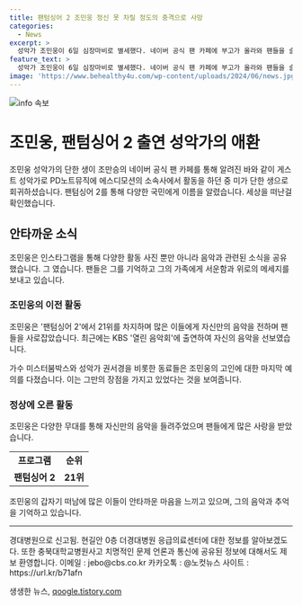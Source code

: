 ```yaml
---
title: 팬텀싱어 2 조민웅 정신 못 차릴 정도의 충격으로 사망
categories:
  - News
excerpt: >
  성악가 조민웅이 6일 심장마비로 별세했다. 네이버 공식 팬 카페에 부고가 올라와 팬들을 슬퍼하게 만들고 있다. 조민웅의 동료 가수들도 인스타그램을 통해 그를 추모하고 있다. 조민웅은 팬텀싱어 2에서 활약했으며, 최근에는 KBS 열린 음악회에 출연하기도 했다. 그의 갑작스러운 별세로 가수계와 팬들 사이에서 큰 슬픔이 퍼지고 있다. (단어 수: 75)
feature_text: >
  성악가 조민웅이 6일 심장마비로 별세했다. 네이버 공식 팬 카페에 부고가 올라와 팬들을 슬퍼하게 만들고 있다. 조민웅의 동료 가수들도 인스타그램을 통해 그를 추모하고 있다. 조민웅은 팬텀싱어 2에서 활약했으며, 최근에는 KBS 열린 음악회에 출연하기도 했다. 그의 갑작스러운 별세로 가수계와 팬들 사이에서 큰 슬픔이 퍼지고 있다. (단어 수: 75)
image: 'https://www.behealthy4u.com/wp-content/uploads/2024/06/news.jpg'
---
```


<p><img src="https://www.behealthy4u.com/wp-content/uploads/2024/06/news.jpg" alt="info 속보" /></p>

<h1>조민웅, 팬텀싱어 2 출연 성악가의 애환</h1>

<p data-ke-size="size16">조민웅 성악가의 단한 생이 조만승의 네이버 공식 팬 카페를 통해 알려진 바와 같이 게스트 성악가로 PD노트뮤직에 에스디모션의 소속사에서 활동을 하던 중 미가 단한 생으로 회귀하셨습니다. 팬텀싱어 2를 통해 다양한 국민에게 이름을 알렸습니다. 세상을 떠난걸 확인했습니다.</p>

<h2 data-ke-size="size26">안타까운 소식</h2>

<p>조민웅은 인스타그램을 통해 다양한 활동 사진 뿐만 아니라 음악과 관련된 소식을 공유했습니다. 그 였습니다. 팬들은 그를 기억하고 그의 가족에게 서운함과 위로의 메세지를 보내고 있습니다.</p>

<h3>조민웅의 이전 활동</h3>

<p>조민웅은 '팬텀싱어 2'에서 21위를 차지하며 많은 이들에게 자신만의 음악을 전하며 팬들을 사로잡았습니다. 최근에는 KBS '열린 음악회'에 출연하여 자신의 음악을 선보였습니다.</p>

<p data-ke-size="size16">가수 미스터붐박스와 성악가 권서경을 비롯한 동료들은 조민웅의 고인에 대한 마지막 예의를 다졌습니다. 이는 그만의 장점을 가지고 있었다는 것을 보여줍니다.</p>

<h3>정상에 오른 활동</h3>

<p>조민웅은 다양한 무대를 통해 자신만의 음악을 들려주었으며 팬들에게 많은 사랑을 받았습니다.</p>

<table>
  <tr>
    <td style="text-align: center; height: 17px;"><b>프로그램</b></td>
    <td style="text-align: center; height: 17px;"><b>순위</b></td>
  </tr>
  <tr>
    <td style="text-align: center; height: 17px;"><b>팬텀싱어 2</b></td>
    <td style="text-align: center; height: 17px;"><b>21위</b></td>
  </tr>
</table>

<p data-ke-size="size16">조민웅의 갑자기 떠남에 많은 이들이 안타까운 마음을 느끼고 있으며, 그의 음악과 추억을 기억하고 있습니다.</p>

<hr>

<p data-ke-size="size16">경대병원으로 신고됨. 현길안 0층 더경대병원 응급의료센터에 대한 정보를 알아보겠도다. 또한 충북대학교병원사고 치명적인 문제 언론과 통신에 공유된 정보에 대해서도 제보 환영합니다. 이메일 : jebo@cbs.co.kr 카카오톡 : @노컷뉴스 사이트 : https://url.kr/b71afn</p>
생생한 뉴스, <a href="https://qoogle.tistory.com" rel="dofollow">qoogle.tistory.com</a>



